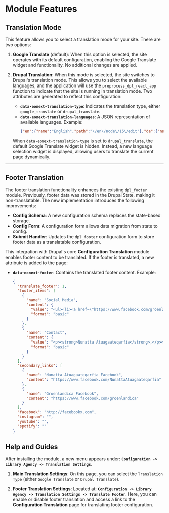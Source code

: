 # Module Features

## Translation Mode

This feature allows you to select a translation mode for your site. There are two options:

1. **Google Translate** (default):
   When this option is selected, the site operates with its default configuration, enabling the Google Translate widget and functionality. No additional changes are applied.

2. **Drupal Translation**:
   When this mode is selected, the site switches to Drupal's translation mode. This allows you to select the available languages, and the application will use the `preprocess_dpl_react_app` function to indicate that the site is running in translation mode. Two attributes are generated to reflect this configuration:

   - **`data-eonext-translation-type`**: Indicates the translation type, either `google_translate` or `drupal_translate`.
   - **`data-eonext-translation-languages`**: A JSON representation of available languages. Example:
     ```json
     {"en":{"name":"English","path":"\/en\/node\/15\/edit"},"da":{"name":"Danish","path":"\/da\/node\/15\/edit"}}
     ```

   When `data-eonext-translation-type` is set to `drupal_translate`, the default Google Translate widget is hidden. Instead, a new language selection widget is displayed, allowing users to translate the current page dynamically.

---

## Footer Translation

The footer translation functionality enhances the existing `dpl_footer` module. Previously, footer data was stored in the Drupal State, making it non-translatable. The new implementation introduces the following improvements:

- **Config Schema**: A new configuration schema replaces the state-based storage.
- **Config Form**: A configuration form allows data migration from state to config.
- **Submit Handler**: Updates the `dpl_footer` configuration form to store footer data as a translatable configuration.

This integration with Drupal's core **Configuration Translation** module enables footer content to be translated. If the footer is translated, a new attribute is added to the page:

- **`data-eonext-footer`**: Contains the translated footer content. Example:
  ```json
  {
    "translate_footer": 1,
    "footer_items": [
      {
        "name": "Social Media",
        "content": {
          "value": "<ul><li><a href=\"https://www.facebook.com/groenlandica\">Groenlandica Facebook</a></li><li><a href=\"https://www.facebook.com/NunattaAtuagaateqarfia\">Nunatta Atuagaateqarfia Facebook</a></li></ul>",
          "format": "basic"
        }
      },
      {
        "name": "Contact",
        "content": {
          "value": "<p><strong>Nunatta Atuagaateqarfia</strong>,</p><p>Greenland's Central Library | Imaneq 26, Postbox 1011, 3900 Nuuk | GLN: 5790001953812 | <a href=\"tel:+299321156\">32 11 56</a> | <a href=\"mailto:nalib@katak.gl\">nalib@katak.gl</a></p><p><strong>Groenlandica</strong>, National Library of Greenland | Manutooq 1, 3900 Nuuk | GLN: 5790001953812 | <a href=\"tel:+299362380\">36 23 80</a> | <a href=\"mailto:groenlandica@katak.gl\">groenlandica@katak.gl</a></p>",
          "format": "basic"
        }
      }
    ],
    "secondary_links": [
      {
        "name": "Nunatta Atuagaateqarfia Facebook",
        "content": "https://www.facebook.com/NunattaAtuagaateqarfia"
      },
      {
        "name": "Groenlandica Facebook",
        "content": "https://www.facebook.com/groenlandica"
      }
    ],
    "facebook": "http://facebookx.com",
    "instagram": "",
    "youtube": "",
    "spotify": ""
  }
  ```

## Help and Guides

After installing the module, a new menu appears under:
**`Configuration -> Library Agency -> Translation Settings`**.

1. **Main Translation Settings**:
   On this page, you can select the `Translation Type` (either `Google Translate` or `Drupal Translate`).

2. **Footer Translation Settings**:
   Located at:
   **`Configuration -> Library Agency -> Translation Settings -> Translate Footer`**.
   Here, you can enable or disable footer translation and access a link to the **Configuration Translation** page for translating footer configuration.
